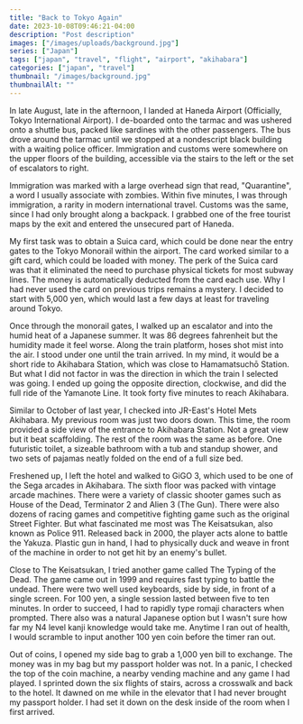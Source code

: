```yaml
---
title: "Back to Tokyo Again"
date: 2023-10-08T09:46:21-04:00
description: "Post description"
images: ["/images/uploads/background.jpg"]
series: ["Japan"]
tags: ["japan", "travel", "flight", "airport", "akihabara"]
categories: ["japan", "travel"]
thumbnail: "/images/background.jpg"
thumbnailAlt: ""
---
```


In late August, late in the afternoon, I landed at Haneda Airport (Officially, Tokyo International Airport). I de-boarded onto the tarmac and was ushered onto a shuttle bus, packed like sardines with the other passengers. The bus drove around the tarmac until we stopped at a nondescript black building with a waiting police officer. Immigration and customs were somewhere on the upper floors of the building, accessible via the stairs to the left or the set of escalators to right.

Immigration was marked with a large overhead sign that read, "Quarantine", a word I usually associate with zombies. Within five minutes, I was through immigration, a rarity in modern international travel. Customs was the same, since I had only brought along a backpack. I grabbed one of the free tourist maps by the exit and entered the unsecured part of Haneda.

My first task was to obtain a Suica card, which could be done near the entry gates to the Tokyo Monorail within the airport. The card worked similar to a gift card, which could be loaded with money. The perk of the Suica card was that it eliminated the need to purchase physical tickets for most subway lines. The money is automatically deducted from the card each use. Why I had never used the card on previous trips remains a mystery. I decided to start with 5,000 yen, which would last a few days at least for traveling around Tokyo.

Once through the monorail gates, I walked up an escalator and into the humid heat of a Japanese summer. It was 86 degrees fahrenheit but the humidity made it feel worse. Along the train platform, hoses shot mist into the air. I stood under one until the train arrived. In my mind, it would be a short ride to Akihabara Station, which was close to Hamamatsuchō Station. But what I did not factor in was the direction in which the train I selected was going. I ended up going the opposite direction, clockwise, and did the full ride of the Yamanote Line. It took forty five minutes to reach Akihabara.

Similar to October of last year, I checked into JR-East's Hotel Mets Akihabara. My previous room was just two doors down. This time, the room provided a side view of the entrance to Akihabara Station. Not a great view but it beat scaffolding. The rest of the room was the same as before. One futuristic toilet, a sizeable bathroom with a tub and standup shower, and two sets of pajamas neatly folded on the end of a full size bed.

Freshened up, I left the hotel and walked to GiGO 3, which used to be one of the Sega arcades in Akihabara. The sixth floor was packed with vintage arcade machines. There were a variety of classic shooter games such as House of the Dead, Terminator 2 and Alien 3 (The Gun). There were also dozens of racing games and competitive fighting game such as the original Street Fighter. But what fascinated me most was The Keisatsukan, also known as Police 911. Released back in 2000, the player acts alone to battle the Yakuza. Plastic gun in hand, I had to physically duck and weave in front of the machine in order to not get hit by an enemy's bullet.

Close to The Keisatsukan, I tried another game called The Typing of the Dead. The game came out in 1999 and requires fast typing to battle the undead. There were two well used keyboards, side by side, in front of a single screen. For 100 yen, a single session lasted between five to ten minutes. In order to succeed, I had to rapidly type romaji characters when prompted. There also was a natural Japanese option but I wasn't sure how far my N4 level kanji knowledge would take me. Anytime I ran out of health, I would scramble to input another 100 yen coin before the timer ran out.

Out of coins, I opened my side bag to grab a 1,000 yen bill to exchange. The money was in my bag but my passport holder was not. In a panic, I checked the top of the coin machine, a nearby vending machine and any game I had played. I sprinted down the six flights of stairs, across a crosswalk and back to the hotel. It dawned on me while in the elevator that I had never brought my passport holder. I had set it down on the desk inside of the room when I first arrived.
